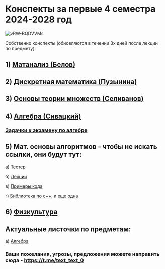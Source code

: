 # Конспекты за первые 4 семестра 2024-2028 год
![vRW-BQDVVMs](https://github.com/user-attachments/assets/9ebe1081-d2ff-4129-98f5-816c3dca3ed6)


Собственно конспекты (обновляются в течении 3х дней после лекции по предмету):
## 1) [Матанализ (Белов)](https://github.com/MCS-Latex-profile/conspects/blob/main/Matan.pdf)
## 2) [Дискретная математика (Пузынина)](https://github.com/MCS-Latex-profile/conspects/blob/main/%D0%94%D0%B8%D1%81%D0%BA%D1%80%D0%B5%D1%82%D0%BD%D0%B0%D1%8F%20%D0%BC%D0%B0%D1%82%D0%B5%D0%BC%D0%B0%D1%82%D0%B8%D0%BA%D0%B0%20%D0%BB%D0%B5%D0%BA%D1%86%D0%B8%D0%B8%20(1).pdf)
## 3) [Основы теории множеств (Селиванов)](https://github.com/vseliv/Sets-2024-1)
## 4) [Алгебра (Сивацкий)](https://github.com/MCS-Latex-profile/conspects/blob/main/%D0%9A%D0%BE%D0%BD%D1%81%D0%BF%D0%B5%D0%BA%D1%82_%D0%BF%D0%BE_%D0%B0%D0%BB%D0%B3%D0%B5%D0%B1%D1%80%D0%B5.pdf)

### [Задачки к экзамену по алгебре](https://github.com/MCS-Latex-profile/conspects/blob/main/Algebra_tasks.pdf)

## 5) Мат. основы алгоритмов - чтобы не искать ссылки, они будут тут: 

  а) [Тестер](https://tsweb.ru/t/)
  
  б) [Лекции](https://tsweb.ru/spbsu/bachelor-2024/)

  в) [Примеры кода](https://tsweb.ru/spbsu/bachelor-2024/240917_b24/)

  г) [Библиотека по с++](https://en.cppreference.com/w/cpp/algorithm), и [еще одна](https://www.cplusplus.com/reference/algorithm/) 

## 6) [Физкультура](https://timetable.spbu.ru/Events/PhysTraining)
## Актуальные листочки по предметам:
a) [Алгебра](https://github.com/MCS-Latex-profile/conspects/blob/main/24-09rings.pdf)
### Ваши пожелания, угрозы, предложения можете направить сюда - https://t.me/text_text_0
